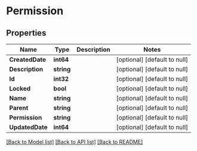 # Permission

## Properties
Name | Type | Description | Notes
------------ | ------------- | ------------- | -------------
**CreatedDate** | **int64** |  | [optional] [default to null]
**Description** | **string** |  | [optional] [default to null]
**Id** | **int32** |  | [optional] [default to null]
**Locked** | **bool** |  | [optional] [default to null]
**Name** | **string** |  | [optional] [default to null]
**Parent** | **string** |  | [optional] [default to null]
**Permission** | **string** |  | [optional] [default to null]
**UpdatedDate** | **int64** |  | [optional] [default to null]

[[Back to Model list]](../README.md#documentation-for-models) [[Back to API list]](../README.md#documentation-for-api-endpoints) [[Back to README]](../README.md)


